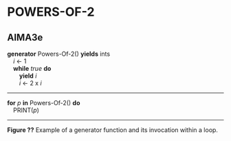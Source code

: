 # POWERS-OF-2

## AIMA3e
__generator__ Powers-Of-2() __yields__ ints  
&emsp;_i_ &larr; 1  
&emsp;__while__ _true_ __do__  
&emsp;&emsp;__yield__ _i_  
&emsp;&emsp;_i_ &larr; 2 x _i_  

---
__for__ _p_ __in__ Powers-Of-2() __do__  
&emsp;PRINT(_p_)  

---
__Figure ??__ Example of a generator function and its invocation within a loop.
